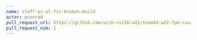 ```yaml
---
name: staff-pc-al-fix-broken-build
actor: pconrad
pull_request_url: https://github.com/ucsb-cs156-w22/team04-w22-7pm-courses/pull/1
pull_request_num: 1
---
```

